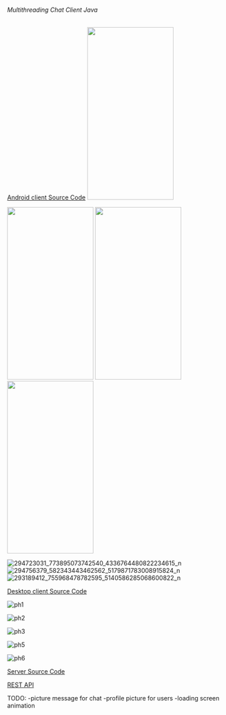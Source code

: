 ###### Multithreading Chat Client Java

[Android client Source Code](https://github.com/GherasimGeorgian/CodexMobile)
<img src="https://user-images.githubusercontent.com/63847951/180189604-93a55414-659e-4a18-998b-96d5ed6d66ac.png" width="200" height="400" />

<img src="https://user-images.githubusercontent.com/63847951/180190161-7ad103e1-2baa-4897-b699-20b309abf36c.jpg" width="200" height="400" />


<img src="https://user-images.githubusercontent.com/63847951/180190213-ff9d6599-5b8b-4cfd-9c53-24bdadc31066.png" width="200" height="400" />

<img src="https://user-images.githubusercontent.com/63847951/180190247-866bcf08-5704-46ea-ba3f-5dedc131772f.png" width="200" height="400" />

![294723031_773895073742540_4336764480822234615_n](https://user-images.githubusercontent.com/63847951/180190329-82214cec-48b1-4ef4-9726-dc83ed955bd9.png)
![294756379_582343443462562_5179871783008915824_n](https://user-images.githubusercontent.com/63847951/180190362-6e933951-a5df-4915-a705-8e4482a37bbb.png)
![293189412_755968478782595_5140586285068600822_n](https://user-images.githubusercontent.com/63847951/180190375-0ee19491-e6e6-477b-829d-3510832f0114.png)


[Desktop client Source Code](https://github.com/GherasimGeorgian/codexprj/tree/master/DesktopClientCodex/src/main)

![ph1](https://user-images.githubusercontent.com/63847951/180188462-e373bbf0-f9c8-4a66-8425-44766c7ea32b.JPG)

![ph2](https://user-images.githubusercontent.com/63847951/180188538-3bef6c95-7ea9-4461-8bd9-660b0b7b7d07.JPG)

![ph3](https://user-images.githubusercontent.com/63847951/180188585-48a10511-16fc-4e10-a2bb-0cc13df0a605.JPG)

![ph5](https://user-images.githubusercontent.com/63847951/180188661-375068d5-65f1-43bc-b2a5-7661e7a99a08.JPG)

![ph6](https://user-images.githubusercontent.com/63847951/180188720-7993543b-1e2c-4ccc-8f80-581f748da35f.JPG)

[Server Source Code](https://github.com/GherasimGeorgian/codexprj/tree/master/ServerChatFX/src/main/java/chat)

[REST API](https://github.com/GherasimGeorgian/codexprj/tree/master/REST_Codex/src/main/java)

TODO:
-picture message for chat
-profile picture for users
-loading screen animation
